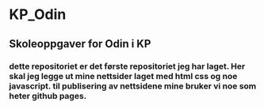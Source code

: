 # KP_Odin

## Skoleoppgaver for Odin i KP

### dette repositoriet er det første repositoriet jeg har laget. Her skal jeg legge ut mine nettsider laget med html css og noe javascript. til publisering av nettsidene mine bruker vi noe som heter github pages.
